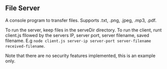 ## File Server

A console program to transfer files. Supports .txt, .png, .jpeg, .mp3, .pdf. 

To run the server, keep files in the serveDir directory. To run the client, runt client.js fllowed by the servers IP, server port, server filename, saved filename. E.g `node client.js server-ip server-port server-filename received-filename`.

Note that there are no security features implemented, this is an example only.